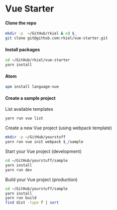 # Vue Starter


#### Clone the repo

```bash
mkdir -p  ~/GitHub/rkiel & cd $_
git clone git@github.com:rkiel/vue-starter.git
```

#### Install packages

```bash
cd ~/GitHub/rkiel/vue-starter
yarn install
```

#### Atom

```bash
apm install language-vue
```

#### Create a sample project

List available templates

```bash
yarn run vue list
```

Create a new Vue project (using webpack template)

```bash
mkdir -p ~/GitHub/yourstuff
yarn run vue init webpack $_/sample
```

Start your Vue project (development)

```bash
cd ~/GitHub/yourstuff/sample
yarn install
yarn run dev
```

Build your Vue project (production)

```bash
cd ~/GitHub/yourstuff/sample
yarn install
yarn run build
find dist -type f | sort
```
